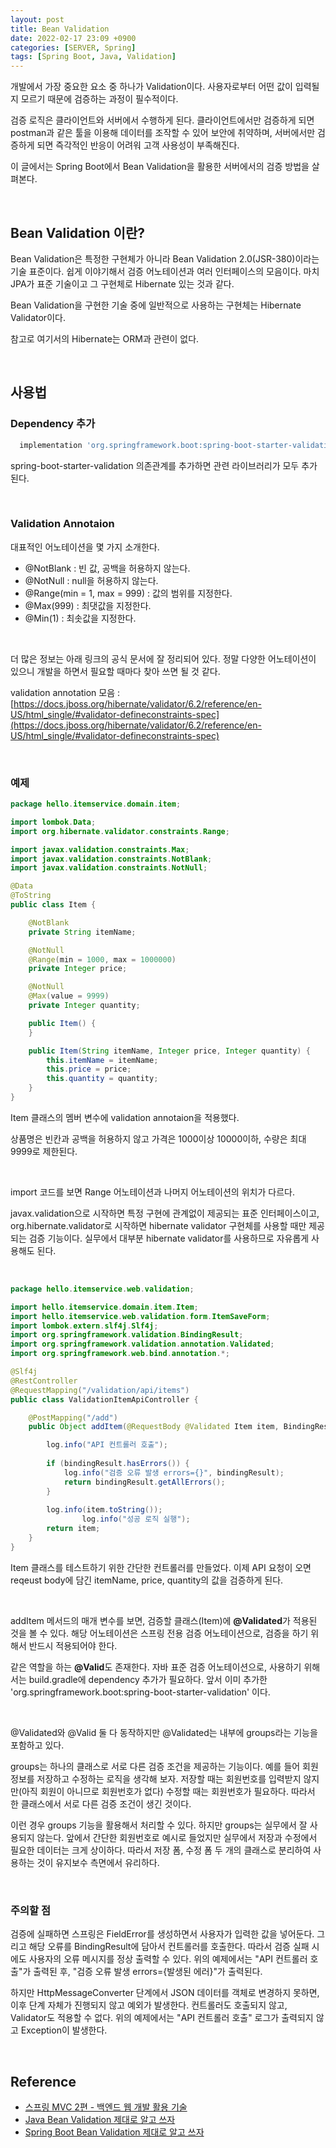 ```yaml
---
layout: post
title: Bean Validation
date: 2022-02-17 23:09 +0900
categories: [SERVER, Spring]
tags: [Spring Boot, Java, Validation]
---
```




개발에서 가장 중요한 요소 중 하나가 Validation이다. 사용자로부터 어떤 값이 입력될지 모르기 때문에 검증하는 과정이 필수적이다. 

검증 로직은 클라이언트와 서버에서 수행하게 된다. 클라이언트에서만 검증하게 되면 postman과 같은 툴을 이용해 데이터를 조작할 수 있어 보안에 취약하며, 서버에서만 검증하게 되면 즉각적인 반응이 어려워 고객 사용성이 부족해진다. 

이 글에서는 Spring Boot에서 Bean Validation을 활용한 서버에서의 검증 방법을 살펴본다.

<br>

## Bean Validation 이란?

Bean Validation은 특정한 구현체가 아니라 Bean Validation 2.0(JSR-380)이라는 기술 표준이다. 쉽게 이야기해서 검증 어노테이션과 여러 인터페이스의 모음이다. 마치 JPA가 표준 기술이고 그 구현체로 Hibernate 있는 것과 같다. 

Bean Validation을 구현한 기술 중에 일반적으로 사용하는 구현체는 Hibernate Validator이다. 

참고로 여기서의 Hibernate는 ORM과 관련이 없다.

<br>

## 사용법

### Dependency 추가

```gradle
  implementation 'org.springframework.boot:spring-boot-starter-validation'
```

spring-boot-starter-validation 의존관계를 추가하면 관련 라이브러리가 모두 추가 된다.

<br>

### Validation Annotaion

대표적인 어노테이션을 몇 가지 소개한다.

- @NotBlank : 빈 값, 공백을 허용하지 않는다.
- @NotNull : null을 허용하지 않는다.
- @Range(min = 1, max = 999) : 값의 범위를 지정한다.
- @Max(999) : 최댓값을 지정한다.
- @Min(1) : 최솟값을 지정한다.

<br>

더 많은 정보는 아래 링크의 공식 문서에 잘 정리되어 있다. 정말 다양한 어노테이션이 있으니 개발을 하면서 필요할 때마다 찾아 쓰면 될 것 같다.

validation annotation 모음 : [https://docs.jboss.org/hibernate/validator/6.2/reference/en-US/html_single/#validator-defineconstraints-spec](https://docs.jboss.org/hibernate/validator/6.2/reference/en-US/html_single/#validator-defineconstraints-spec)

<br>

### 예제

~~~java
package hello.itemservice.domain.item;

import lombok.Data;
import org.hibernate.validator.constraints.Range;

import javax.validation.constraints.Max;
import javax.validation.constraints.NotBlank;
import javax.validation.constraints.NotNull;

@Data
@ToString
public class Item {

    @NotBlank
    private String itemName;

    @NotNull
    @Range(min = 1000, max = 1000000)
    private Integer price;

    @NotNull
    @Max(value = 9999)
    private Integer quantity;

    public Item() {
    }

    public Item(String itemName, Integer price, Integer quantity) {
        this.itemName = itemName;
        this.price = price;
        this.quantity = quantity;
    }
}

~~~

Item 클래스의 멤버 변수에 validation annotaion을 적용했다. 

상품명은 빈칸과 공백을 허용하지 않고 가격은 1000이상 10000이하, 수량은 최대 9999로 제한된다.

<br>

import 코드를 보면 Range 어노테이션과 나머지 어노테이션의 위치가 다르다. 

javax.validation으로 시작하면 특정 구현에 관계없이 제공되는 표준 인터페이스이고, org.hibernate.validator로 시작하면 hibernate validator 구현체를 사용할 때만 제공되는 검증 기능이다. 실무에서 대부분 hibernate validator를 사용하므로 자유롭게 사용해도 된다.

<br>

~~~java
package hello.itemservice.web.validation;

import hello.itemservice.domain.item.Item;
import hello.itemservice.web.validation.form.ItemSaveForm;
import lombok.extern.slf4j.Slf4j;
import org.springframework.validation.BindingResult;
import org.springframework.validation.annotation.Validated;
import org.springframework.web.bind.annotation.*;

@Slf4j
@RestController
@RequestMapping("/validation/api/items")
public class ValidationItemApiController {

    @PostMapping("/add")
    public Object addItem(@RequestBody @Validated Item item, BindingResult bindingResult) {

        log.info("API 컨트롤러 호출");
      	
        if (bindingResult.hasErrors()) {
            log.info("검증 오류 발생 errors={}", bindingResult);
            return bindingResult.getAllErrors();
        }
      	
      	log.info(item.toString());
				log.info("성공 로직 실행");
        return item;
    }
}
~~~

Item 클래스를 테스트하기 위한 간단한 컨트롤러를 만들었다. 이제 API 요청이 오면 reqeust body에 담긴 itemName, price, quantity의 값을 검증하게 된다.

<br>

addItem 메서드의 매개 변수를 보면, 검증할 클래스(Item)에 **@Validated**가 적용된 것을 볼 수 있다. 해당 어노테이션은 스프링 전용 검증 어노테이션으로, 검증을 하기 위해서 반드시 적용되어야 한다.

같은 역할을 하는 **@Valid**도 존재한다. 자바 표준 검증 어노테이션으로, 사용하기 위해서는 build.gradle에 dependency 추가가 필요하다. 앞서 이미 추가한 'org.springframework.boot:spring-boot-starter-validation' 이다.

<br>

@Validated와 @Valid 둘 다 동작하지만 @Validated는 내부에 groups라는 기능을 포함하고 있다. 

groups는 하나의 클래스로 서로 다른 검증 조건을 제공하는 기능이다. 예를 들어 회원정보를 저장하고 수정하는 로직을 생각해 보자. 저장할 때는 회원번호를 입력받지 않지만(아직 회원이 아니므로 회원번호가 없다) 수정할 때는 회원번호가 필요하다. 따라서 한 클래스에서 서로 다른 검증 조건이 생긴 것이다. 

이런 경우 groups 기능을 활용해서 처리할 수 있다. 하지만 groups는 실무에서 잘 사용되지 않는다. 앞에서 간단한 회원번호로 예시로 들었지만 실무에서 저장과 수정에서 필요한 데이터는 크게 상이하다. 따라서 저장 폼, 수정 폼 두 개의 클래스로 분리하여 사용하는 것이 유지보수 측면에서 유리하다.

<br>

### 주의할 점

검증에 실패하면 스프링은 FieldError를 생성하면서 사용자가 입력한 값을 넣어둔다. 그리고 해당 오류를 BindingResult에 담아서 컨트롤러를 호출한다. 따라서 검증 실패 시에도 사용자의 오류 메시지를 정상 출력할 수 있다. 위의 예제에서는 "API 컨트롤러 호출"가 출력된 후, "검증 오류 발생 errors={발생된 에러}"가 출력된다. 

하지만 HttpMessageConverter 단계에서 JSON 데이터를 객체로 변경하지 못하면, 이후 단계 자체가 진행되지 않고 예외가 발생한다. 컨트롤러도 호출되지 않고, Validator도 적용할 수 없다. 위의 예제에서는 "API 컨트롤러 호출" 로그가 출력되지 않고 Exception이 발생한다.

<br>

## Reference

- [스프링 MVC 2편 - 백엔드 웹 개발 활용 기술](https://www.inflearn.com/course/%EC%8A%A4%ED%94%84%EB%A7%81-mvc-2#)
- [Java Bean Validation 제대로 알고 쓰자](https://kapentaz.github.io/java/Java-Bean-Validation-%EC%A0%9C%EB%8C%80%EB%A1%9C-%EC%95%8C%EA%B3%A0-%EC%93%B0%EC%9E%90/#)
- [Spring Boot Bean Validation 제대로 알고 쓰자](https://kapentaz.github.io/spring/Spring-Boo-Bean-Validation-%EC%A0%9C%EB%8C%80%EB%A1%9C-%EC%95%8C%EA%B3%A0-%EC%93%B0%EC%9E%90/#)

